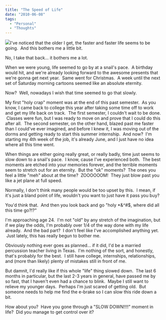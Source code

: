 ```yaml
---
title: "The Speed of Life"
date: "2010-06-08"
tags:
  - "Personal"
  - "Thoughts"
---
```


![](images/28-time-management.jpg)I've noticed that the older I get, the faster and faster life seems to be going.  And this bothers me a little bit.

No, I take that back... it bothers me a lot.

When we were young, life seemed to go by at a snail's pace.  A birthday would hit, and we're already looking forward to the awesome presents that we're gonna get next year.  Same went for Christmas.  A week until the next set of Saturday morning cartoons seemed like an absolute eternity.

Now?  Well, nowadays I wish that time seemed to go that slowly.

My first "holy crap" moment was at the end of this past semester.  As you know, I came back to college this year after taking some time off to work and get my life back on track.  The first semester, I couldn't wait to be done.  Classes were fun, but I was ready to move on and prove that I could do this after all.  The second semester, on the other hand, blazed past me faster than I could've ever imagined, and before I knew it, I was moving out of the dorms and getting ready to start this summer internship.  And now?  I'm starting my 4th week of the job, it's already June, and I just have no idea where all this time went.

When things are either going really great, or really badly, time just seems to slow down to a snail's pace.  I know, cause I've experienced both.  The best moments are etched into your memories forever, and the terrible moments seem to stretch out for an eternity.  But the "ok" moments?  The ones you feel a little "meh" about at the time?  ZOOOOOOM!  They just blow past you like a jet plane at full speed.

Normally, I don't think many people would be too upset by this.  I mean, if it's just a bland point of life, wouldn't you want to just have it pass you buy?

You'd think that.  And then you look back and go "holy \*&^#$, where did all this time go?!?"

I'm approaching age 24.  I'm not "old" by any stretch of the imagination, but if we play the odds, I'm probably over 1/4 of the way done with my life already.  And the bad part?  I don't feel like I've accomplished anything yet.  Just lately, this has really begun to bother me.

Obviously nothing ever goes as planned... if it did, I'd be a married percussion teacher living in Texas.  I'm nothing of the sort, and honestly, that's probably for the best.  I still have college, internships, relationships, and (more than likely) plenty of mistakes still in front of me.

But damnit, I'd really like if this whole "life" thing slowed down.  The last 6 months in particular, but the last 2-3 years in general, have passed me by so fast, that I haven't even had a chance to blink.  Maybe I still want to relieve my younger days.  Perhaps I'm just scared of getting old.  But someone needs to help me find the e-brake so I can slow this ride down a bit.

How about you?  Have you gone through a "SLOW DOWN!!!!" moment in life?  Did you manage to get control over it?
